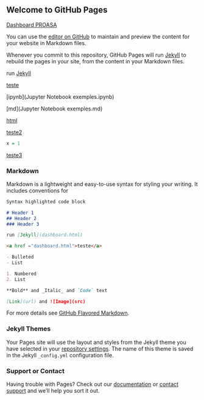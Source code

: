 ## Welcome to GitHub Pages



[Dashboard PROASA](Dashboard_1206.html)


You can use the [editor on GitHub](https://github.com/igorprocopio/igorprocopio.github.io/edit/master/README.md) to maintain and preview the content for your website in Markdown files.

Whenever you commit to this repository, GitHub Pages will run [Jekyll](https://jekyllrb.com/) to rebuild the pages in your site, from the content in your Markdown files.

run [Jekyll](dashboard.html) 

<a href ="dashboard-tabset-multipages.html">teste</a>

[ipynb](Jupyter Notebook exemples.ipynb)

[md](Jupyter Notebook exemples.md)

[html](JupyterNotebookexemples.html)


<a href ="JupyterNotebookexemples.html">teste2</a>

``` R
x = 1
```



<a href ="Jupyter Notebook exemples.md">teste3</a>


### Markdown

Markdown is a lightweight and easy-to-use syntax for styling your writing. It includes conventions for

```markdown
Syntax highlighted code block

# Header 1
## Header 2
### Header 3

run [Jekyll](dashboard.html) 

<a href ="dashboard.html">teste</a>

- Bulleted
- List

1. Numbered
2. List

**Bold** and _Italic_ and `Code` text

[Link](url) and ![Image](src)
```

For more details see [GitHub Flavored Markdown](https://guides.github.com/features/mastering-markdown/).

### Jekyll Themes

Your Pages site will use the layout and styles from the Jekyll theme you have selected in your [repository settings](https://github.com/igorprocopio/igorprocopio.github.io/settings). The name of this theme is saved in the Jekyll `_config.yml` configuration file.

### Support or Contact

Having trouble with Pages? Check out our [documentation](https://help.github.com/categories/github-pages-basics/) or [contact support](https://github.com/contact) and we’ll help you sort it out.
